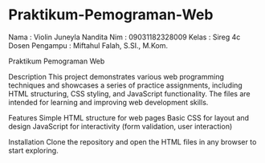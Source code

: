 # Praktikum-Pemograman-Web 
Nama           : Violin Juneyla Nandita
Nim            : 09031182328009
Kelas          : Sireg 4c
Dosen Pengampu : Miftahul Falah, S.SI., M.Kom. 

Praktikum Pemograman Web

Description
This project demonstrates various web programming techniques and showcases a series of practice assignments, including HTML structuring, CSS styling, and JavaScript functionality. The files are intended for learning and improving web development skills.

Features
Simple HTML structure for web pages
Basic CSS for layout and design
JavaScript for interactivity (form validation, user interaction)

Installation
Clone the repository and open the HTML files in any browser to start exploring.
